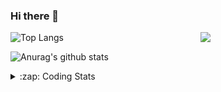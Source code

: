 ### Hi there 👋

<!--
**tao8687/tao8687** is a ✨ _special_ ✨ repository because its `README.md` (this file) appears on your GitHub profile.

Here are some ideas to get you started:

- 🔭 I’m currently working on ...
- 🌱 I’m currently learning ...
- 👯 I’m looking to collaborate on ...
- 🤔 I’m looking for help with ...
- 💬 Ask me about ...
- 📫 How to reach me: ...
- 😄 Pronouns: ...
- ⚡ Fun fact: ...
-->

<img align='right' src="https://media.giphy.com/media/M9gbBd9nbDrOTu1Mqx/giphy.gif" width="200">

  
![Top Langs](https://github-readme-stats.vercel.app/api/top-langs/?username=tao8687&layout=compact&title_color=23238E&text_color=A67D3D)

![Anurag's github stats](https://github-readme-stats.vercel.app/api?username=tao8687&show_icons=true&&text_color=A67D3D&title_color=23238E&show_icons=false&count_private=true&hide=stars)

<details>
  <summary>:zap: Coding Stats</summary>
  <b>
<!--START_SECTION:waka-->
![Code Time](http://img.shields.io/badge/Code%20Time-0%20secs-blue)

![Profile Views](http://img.shields.io/badge/Profile%20Views-0-blue)

**🐱 My GitHub Data** 

> 🏆 202 Contributions in the Year 2022
 > 
> 📦 1.4 MB Used in GitHub's Storage 
 > 
> 🚫 Not Opted to Hire
 > 
> 📜 55 Public Repositories 
 > 
> 🔑 27 Private Repositories  
 > 
**I'm an Early 🐤** 

```text
🌞 Morning    118 commits    ██████████████████░░░░░░░   74.68% 
🌆 Daytime    16 commits     ██░░░░░░░░░░░░░░░░░░░░░░░   10.13% 
🌃 Evening    24 commits     ███░░░░░░░░░░░░░░░░░░░░░░   15.19% 
🌙 Night      0 commits      ░░░░░░░░░░░░░░░░░░░░░░░░░   0.0%

```
📅 **I'm Most Productive on Monday** 

```text
Monday       42 commits     ██████░░░░░░░░░░░░░░░░░░░   26.58% 
Tuesday      25 commits     ████░░░░░░░░░░░░░░░░░░░░░   15.82% 
Wednesday    23 commits     ███░░░░░░░░░░░░░░░░░░░░░░   14.56% 
Thursday     16 commits     ██░░░░░░░░░░░░░░░░░░░░░░░   10.13% 
Friday       23 commits     ███░░░░░░░░░░░░░░░░░░░░░░   14.56% 
Saturday     15 commits     ██░░░░░░░░░░░░░░░░░░░░░░░   9.49% 
Sunday       14 commits     ██░░░░░░░░░░░░░░░░░░░░░░░   8.86%

```


📊 **This Week I Spent My Time On** 

```text
⌚︎ Time Zone: Asia/Shanghai

💬 Programming Languages: 
C                        14 hrs 59 mins      ████████████████░░░░░░░░░   66.13% 
C++                      4 hrs               ████░░░░░░░░░░░░░░░░░░░░░   17.67% 
Markdown                 1 hr 48 mins        ██░░░░░░░░░░░░░░░░░░░░░░░   7.96% 
Makefile                 1 hr 40 mins        █░░░░░░░░░░░░░░░░░░░░░░░░   7.38% 
Kconfig                  5 mins              ░░░░░░░░░░░░░░░░░░░░░░░░░   0.4%

🔥 Editors: 
VS Code                  22 hrs 39 mins      █████████████████████████   100.0%

🐱‍💻 Projects: 
vc0768                   11 hrs 45 mins      █████████████░░░░░░░░░░░░   51.9% 
drv_v7                   5 hrs 25 mins       ██████░░░░░░░░░░░░░░░░░░░   23.97% 
external                 2 hrs 12 mins       ██░░░░░░░░░░░░░░░░░░░░░░░   9.72% 
samples                  1 hr 37 mins        █░░░░░░░░░░░░░░░░░░░░░░░░   7.16% 
vc7681                   1 hr 7 mins         █░░░░░░░░░░░░░░░░░░░░░░░░   4.98%

💻 Operating System: 
Linux                    22 hrs 39 mins      █████████████████████████   100.0%

```

**I Mostly Code in Python** 

```text
Python                   9 repos             ███████░░░░░░░░░░░░░░░░░░   31.03% 
C++                      6 repos             █████░░░░░░░░░░░░░░░░░░░░   20.69% 
C                        6 repos             █████░░░░░░░░░░░░░░░░░░░░   20.69% 
Shell                    2 repos             █░░░░░░░░░░░░░░░░░░░░░░░░   6.9% 
JavaScript               2 repos             █░░░░░░░░░░░░░░░░░░░░░░░░   6.9%

```


**Timeline**

![Chart not found](https://raw.githubusercontent.com/tao8687/tao8687/master/charts/bar_graph.png) 


 Last Updated on 21/07/2022 02:08:51 UTC
<!--END_SECTION:waka-->
</details>
